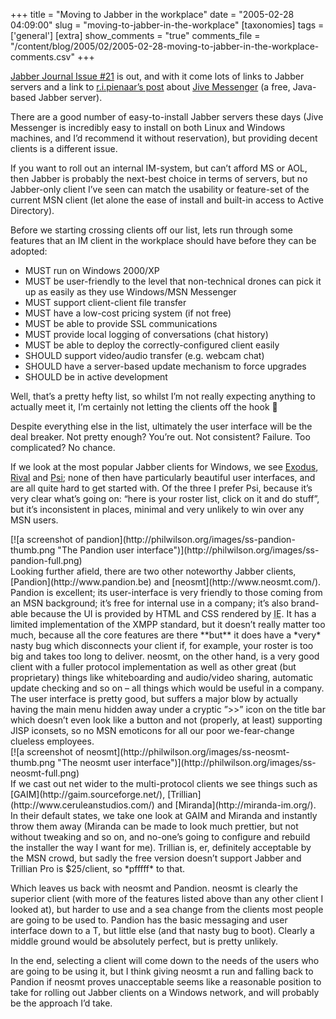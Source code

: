 +++
title = "Moving to Jabber in the workplace"
date = "2005-02-28 04:09:00"
slug = "moving-to-jabber-in-the-workplace"
[taxonomies]
tags = ['general']
[extra]
show_comments = "true"
comments_file = "/content/blog/2005/02/2005-02-28-moving-to-jabber-in-the-workplace-comments.csv"
+++

[Jabber Journal Issue #21](http://www.jabber.org/journal/2005-02-25.shtml) is out, and with it come lots of links to Jabber servers and a link to [r.i.pienaar’s post](http://www.devco.net/archives/2005/02/22/jive_messenger.php) about [Jive Messenger](http://www.jivesoftware.org/messenger/) (a free, Java-based Jabber server).

There are a good number of easy-to-install Jabber servers these days (Jive Messenger is incredibly easy to install on both Linux and Windows machines, and I’d recommend it without reservation), but providing decent clients is a different issue.

If you want to roll out an internal IM-system, but can’t afford MS or AOL, then Jabber is probably the next-best choice in terms of servers, but no Jabber-only client I’ve seen can match the usability or feature-set of the current MSN client (let alone the ease of install and built-in access to Active Directory).

Before we starting crossing clients off our list, lets run through some features that an IM client in the workplace should have before they can be adopted:

- MUST run on Windows 2000/XP
- MUST be user-friendly to the level that non-technical drones can pick it up as easily as they use Windows/MSN Messenger
- MUST support client-client file transfer
- MUST have a low-cost pricing system (if not free)
- MUST be able to provide SSL communications
- MUST provide local logging of conversations (chat history)
- MUST be able to deploy the correctly-configured client easily
- SHOULD support video/audio transfer (e.g. webcam chat)
- SHOULD have a server-based update mechanism to force upgrades
- SHOULD be in active development

Well, that’s a pretty hefty list, so whilst I’m not really expecting anything to actually meet it, I’m certainly not letting the clients off the hook 🙂

Despite everything else in the list, ultimately the user interface will be the deal breaker. Not pretty enough? You’re out. Not consistent? Failure. Too complicated? No chance.

If we look at the most popular Jabber clients for Windows, we see [Exodus](http://exodus.jabberstudio.org/), [Rival](http://rival.chote.net/) and [Psi](http://psi.affinix.com/); none of then have particularly beautiful user interfaces, and are all quite hard to get started with. Of the three I prefer Psi, because it’s very clear what’s going on: “here is your roster list, click on it and do stuff”, but it’s inconsistent in places, minimal and very unlikely to win over any MSN users.

<div>[![a screenshot of pandion](http://philwilson.org/images/ss-pandion-thumb.png "The Pandion user interface")](http://philwilson.org/images/ss-pandion-full.png)</div>Looking further afield, there are two other noteworthy Jabber clients, [Pandion](http://www.pandion.be) and [neosmt](http://www.neosmt.com/). Pandion is excellent; its user-interface is very friendly to those coming from an MSN background; it’s free for internal use in a company; it’s also brand-able because the UI is provided by HTML and CSS rendered by <abbr title="Internet Explorer">IE</abbr>. It has a limited implementation of the XMPP standard, but it doesn’t really matter too much, because all the core features are there **but** it does have a *very* nasty bug which disconnects your client if, for example, your roster is too big and takes too long to deliver. neosmt, on the other hand, is a very good client with a fuller protocol implementation as well as other great (but proprietary) things like whiteboarding and audio/video sharing, automatic update checking and so on – all things which would be useful in a company. The user interface is pretty good, but suffers a major blow by actually having the main menu hidden away under a cryptic ”&gt;&gt;” icon on the title bar which doesn’t even look like a button and not (properly, at least) supporting JISP iconsets, so no MSN emoticons for all our poor we-fear-change clueless employees.

<div>[![a screenshot of neosmt](http://philwilson.org/images/ss-neosmt-thumb.png "The neosmt user interface")](http://philwilson.org/images/ss-neosmt-full.png)</div>If we cast out net wider to the multi-protocol clients we see things such as [GAIM](http://gaim.sourceforge.net/), [Trillian](http://www.ceruleanstudios.com/) and [Miranda](http://miranda-im.org/). In their default states, we take one look at GAIM and Miranda and instantly throw them away (Miranda can be made to look much prettier, but not without tweaking and so on, and no-one’s going to configure and rebuild the installer the way I want for me). Trillian is, er, definitely acceptable by the MSN crowd, but sadly the free version doesn’t support Jabber and Trillian Pro is $25/client, so *pfffff* to that.

Which leaves us back with neosmt and Pandion. neosmt is clearly the superior client (with more of the features listed above than any other client I looked at), but harder to use and a sea change from the clients most people are going to be used to. Pandion has the basic messaging and user interface down to a T, but little else (and that nasty bug to boot). Clearly a middle ground would be absolutely perfect, but is pretty unlikely.

In the end, selecting a client will come down to the needs of the users who are going to be using it, but I think giving neosmt a run and falling back to Pandion if neosmt proves unacceptable seems like a reasonable position to take for rolling out Jabber clients on a Windows network, and will probably be the approach I’d take.
